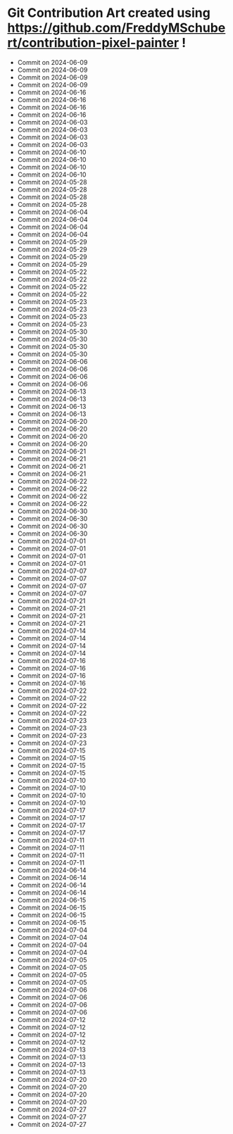 # Git Contribution Art created using https://github.com/FreddyMSchubert/contribution-pixel-painter !
- Commit on 2024-06-09
- Commit on 2024-06-09
- Commit on 2024-06-09
- Commit on 2024-06-09
- Commit on 2024-06-16
- Commit on 2024-06-16
- Commit on 2024-06-16
- Commit on 2024-06-16
- Commit on 2024-06-03
- Commit on 2024-06-03
- Commit on 2024-06-03
- Commit on 2024-06-03
- Commit on 2024-06-10
- Commit on 2024-06-10
- Commit on 2024-06-10
- Commit on 2024-06-10
- Commit on 2024-05-28
- Commit on 2024-05-28
- Commit on 2024-05-28
- Commit on 2024-05-28
- Commit on 2024-06-04
- Commit on 2024-06-04
- Commit on 2024-06-04
- Commit on 2024-06-04
- Commit on 2024-05-29
- Commit on 2024-05-29
- Commit on 2024-05-29
- Commit on 2024-05-29
- Commit on 2024-05-22
- Commit on 2024-05-22
- Commit on 2024-05-22
- Commit on 2024-05-22
- Commit on 2024-05-23
- Commit on 2024-05-23
- Commit on 2024-05-23
- Commit on 2024-05-23
- Commit on 2024-05-30
- Commit on 2024-05-30
- Commit on 2024-05-30
- Commit on 2024-05-30
- Commit on 2024-06-06
- Commit on 2024-06-06
- Commit on 2024-06-06
- Commit on 2024-06-06
- Commit on 2024-06-13
- Commit on 2024-06-13
- Commit on 2024-06-13
- Commit on 2024-06-13
- Commit on 2024-06-20
- Commit on 2024-06-20
- Commit on 2024-06-20
- Commit on 2024-06-20
- Commit on 2024-06-21
- Commit on 2024-06-21
- Commit on 2024-06-21
- Commit on 2024-06-21
- Commit on 2024-06-22
- Commit on 2024-06-22
- Commit on 2024-06-22
- Commit on 2024-06-22
- Commit on 2024-06-30
- Commit on 2024-06-30
- Commit on 2024-06-30
- Commit on 2024-06-30
- Commit on 2024-07-01
- Commit on 2024-07-01
- Commit on 2024-07-01
- Commit on 2024-07-01
- Commit on 2024-07-07
- Commit on 2024-07-07
- Commit on 2024-07-07
- Commit on 2024-07-07
- Commit on 2024-07-21
- Commit on 2024-07-21
- Commit on 2024-07-21
- Commit on 2024-07-21
- Commit on 2024-07-14
- Commit on 2024-07-14
- Commit on 2024-07-14
- Commit on 2024-07-14
- Commit on 2024-07-16
- Commit on 2024-07-16
- Commit on 2024-07-16
- Commit on 2024-07-16
- Commit on 2024-07-22
- Commit on 2024-07-22
- Commit on 2024-07-22
- Commit on 2024-07-22
- Commit on 2024-07-23
- Commit on 2024-07-23
- Commit on 2024-07-23
- Commit on 2024-07-23
- Commit on 2024-07-15
- Commit on 2024-07-15
- Commit on 2024-07-15
- Commit on 2024-07-15
- Commit on 2024-07-10
- Commit on 2024-07-10
- Commit on 2024-07-10
- Commit on 2024-07-10
- Commit on 2024-07-17
- Commit on 2024-07-17
- Commit on 2024-07-17
- Commit on 2024-07-17
- Commit on 2024-07-11
- Commit on 2024-07-11
- Commit on 2024-07-11
- Commit on 2024-07-11
- Commit on 2024-06-14
- Commit on 2024-06-14
- Commit on 2024-06-14
- Commit on 2024-06-14
- Commit on 2024-06-15
- Commit on 2024-06-15
- Commit on 2024-06-15
- Commit on 2024-06-15
- Commit on 2024-07-04
- Commit on 2024-07-04
- Commit on 2024-07-04
- Commit on 2024-07-04
- Commit on 2024-07-05
- Commit on 2024-07-05
- Commit on 2024-07-05
- Commit on 2024-07-05
- Commit on 2024-07-06
- Commit on 2024-07-06
- Commit on 2024-07-06
- Commit on 2024-07-06
- Commit on 2024-07-12
- Commit on 2024-07-12
- Commit on 2024-07-12
- Commit on 2024-07-12
- Commit on 2024-07-13
- Commit on 2024-07-13
- Commit on 2024-07-13
- Commit on 2024-07-13
- Commit on 2024-07-20
- Commit on 2024-07-20
- Commit on 2024-07-20
- Commit on 2024-07-20
- Commit on 2024-07-27
- Commit on 2024-07-27
- Commit on 2024-07-27
